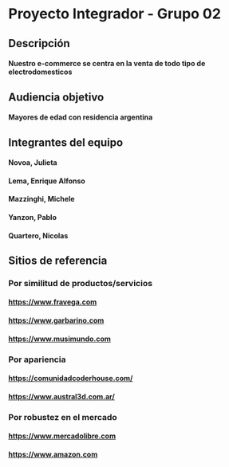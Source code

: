 # Proyecto Integrador - Grupo 02
## Descripción
#### Nuestro e-commerce se centra en la venta de todo tipo de electrodomesticos
## Audiencia objetivo
#### Mayores de edad con residencia argentina

## Integrantes del equipo
#### Novoa, Julieta
#### Lema, Enrique Alfonso
#### Mazzinghi, Michele
#### Yanzon, Pablo
#### Quartero, Nicolas

## Sitios de referencia
### Por similitud de productos/servicios
#### https://www.fravega.com
#### https://www.garbarino.com
#### https://www.musimundo.com
### Por apariencia
#### https://comunidadcoderhouse.com/
#### https://www.austral3d.com.ar/
### Por robustez en el mercado
#### https://www.mercadolibre.com
#### https://www.amazon.com
